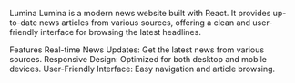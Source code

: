 Lumina
Lumina is a modern news website built with React. It provides up-to-date news articles from various sources, offering a clean and user-friendly interface for browsing the latest headlines.

Features
Real-time News Updates: Get the latest news from various sources.
Responsive Design: Optimized for both desktop and mobile devices.
User-Friendly Interface: Easy navigation and article browsing.
